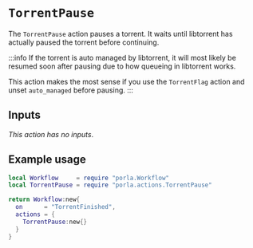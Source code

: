 # `TorrentPause`

The `TorrentPause` action pauses a torrent. It waits until libtorrent has
actually paused the torrent before continuing.

:::info
If the torrent is auto managed by libtorrent, it will most likely be resumed
soon after pausing due to how queueing in libtorrent works.

This action makes the most sense if you use the `TorrentFlag` action and unset
`auto_managed` before pausing.
:::

## Inputs

_This action has no inputs_.

## Example usage

```lua
local Workflow     = require "porla.Workflow"
local TorrentPause = require "porla.actions.TorrentPause"

return Workflow:new{
  on      = "TorrentFinished",
  actions = {
    TorrentPause:new{}
  }
}
```
